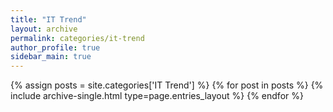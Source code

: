 ```yaml
---
title: "IT Trend"
layout: archive
permalink: categories/it-trend
author_profile: true
sidebar_main: true
---
```



{% assign posts = site.categories['IT Trend'] %}
{% for post in posts %} {% include archive-single.html type=page.entries_layout %} {% endfor %}
